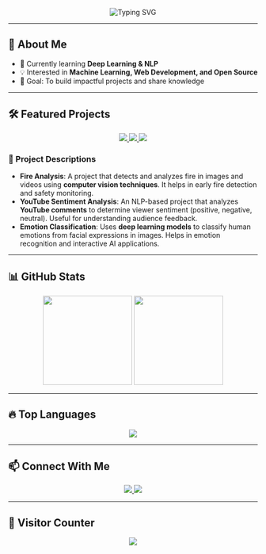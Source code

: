 <!-- Profile README -->

<p align="center">
  <img src="https://readme-typing-svg.herokuapp.com?size=30&duration=4000&color=1ABC9C&center=true&vCenter=true&width=500&lines=Hi+👋,+I'm+Mukul;AI/ML+Explorer;Developer;Lifelong+Learner" alt="Typing SVG" />
</p>

---

## 🌟 About Me
- 🌱 Currently learning **Deep Learning & NLP**
- 💡 Interested in **Machine Learning, Web Development, and Open Source**
- 🎯 Goal: To build impactful projects and share knowledge

---

## 🛠️ Featured Projects
<p align="center">
  <a href="https://github.com/YOUR-USERNAME/fire-analysis">
    <img src="https://github-readme-stats.vercel.app/api/pin/?username=YOUR-USERNAME&repo=fire-analysis&theme=tokyonight" />
  </a>
  <a href="https://github.com/YOUR-USERNAME/youtube-sentiment-analysis">
    <img src="https://github-readme-stats.vercel.app/api/pin/?username=YOUR-USERNAME&repo=youtube-sentiment-analysis&theme=tokyonight" />
  </a>
  <a href="https://github.com/YOUR-USERNAME/emotion-classification">
    <img src="https://github-readme-stats.vercel.app/api/pin/?username=YOUR-USERNAME&repo=emotion-classification&theme=tokyonight" />
  </a>
</p>

### 🔹 Project Descriptions

- **Fire Analysis**: A project that detects and analyzes fire in images and videos using **computer vision techniques**. It helps in early fire detection and safety monitoring.  
- **YouTube Sentiment Analysis**: An NLP-based project that analyzes **YouTube comments** to determine viewer sentiment (positive, negative, neutral). Useful for understanding audience feedback.  
- **Emotion Classification**: Uses **deep learning models** to classify human emotions from facial expressions in images. Helps in emotion recognition and interactive AI applications.

---

## 📊 GitHub Stats
<p align="center">
  <img src="https://github-readme-stats.vercel.app/api?username=YOUR-USERNAME&show_icons=true&theme=tokyonight" height="180em" />
  <img src="https://github-readme-streak-stats.herokuapp.com/?user=YOUR-USERNAME&theme=tokyonight" height="180em" />
</p>

---

## 🔥 Top Languages
<p align="center">
  <img src="https://github-readme-stats.vercel.app/api/top-langs/?username=YOUR-USERNAME&layout=compact&theme=tokyonight" />
</p>

---

## 📫 Connect With Me
<p align="center">
  <a href="https://linkedin.com/in/YOUR-LINKEDIN" target="blank">
    <img src="https://img.shields.io/badge/LinkedIn-blue?style=for-the-badge&logo=linkedin" />
  </a>
  <a href="mailto:YOUR-EMAIL@gmail.com">
    <img src="https://img.shields.io/badge/Gmail-red?style=for-the-badge&logo=gmail" />
  </a>
</p>

---

## 👀 Visitor Counter
<p align="center">
  <img src="https://komarev.com/ghpvc/?username=YOUR-USERNAME&style=for-the-badge&color=blue" />
</p>
